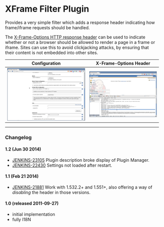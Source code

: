 # XFrame Filter Plugin

  

Provides a very simple filter which adds a response header indicating
how frame/iframe requests should be handled.

  

The [X-Frame-Options HTTP response
header](https://developer.mozilla.org/en/The_X-FRAME-OPTIONS_response_header)
can be used to indicate whether or not a browser should be allowed to
render a page in a frame or iframe. Sites can use this to avoid
clickjacking attacks, by ensuring that their content is not embedded
into other sites.

  

| Configuration                                                                                                                             | X-Frame-Options Header                                                                                                             |
|-------------------------------------------------------------------------------------------------------------------------------------------|------------------------------------------------------------------------------------------------------------------------------------|
| ![](docs/images/screenshot-configuration-1.0.png) | ![](docs/images/screenshot-header-1.0.png) |

  

------------------------------------------------------------------------

  

### Changelog

#### 1.2 (Jun 30 2014)

-   [JENKINS-23105](https://issues.jenkins-ci.org/browse/JENKINS-23105)
    Plugin description broke display of Plugin Manager.
-   [JENKINS-22430](https://issues.jenkins-ci.org/browse/JENKINS-22430)
    Settings not loaded after restart.

#### 1.1 (Feb 21 2014)

-   [JENKINS-21881](https://issues.jenkins-ci.org/browse/JENKINS-21881)
    Work with 1.532.2+ and 1.551+, also offering a way of *disabling*
    the header in those versions.

#### 1.0 (released 2011-09-27)

-   initial implementation
-   fully I18N
